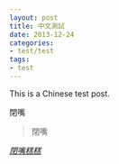 ```yaml
---
layout: post
title: 中文測試
date: 2013-12-24 
categories:
- test/test
tags:
- test
---
```


This is a Chinese test post.

閉嘴

> 閉嘴

*[閉嘴糕糕](https://www.facebook.com/profile.php?id=100012629161826)*
